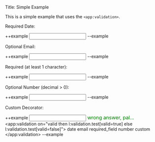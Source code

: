 Title: Simple Example

This is a simple example that uses the `<app:validation>`.
	
Required Date:

++example
<input type="text" validator="date" decorator="date" id="date"/>
--example 

Optional Email:

++example
<input type="text" validator="email_optional" decorator="email" id="email"/>
--example

Required  (at least 1 character):

++example
<input type="text" validator="required" decorator="required" id="required_field"/>
--example

Optional Number  (decimal > 0):

++example
<input type="text" validator="number_optional" decorator="number" id="number"/>
--example

Custom Decorator:

++example
<input type="text" validator="required" decorator="custom" decoratorId="my_custom_decorator" id="custom"/>
<span id="my_custom_decorator" style="color:green;font-size:16px">wrong answer, pal...</span>
<span on="l:validation.test[valid=true] then show else hide" style="color:green;display:none">
	All Fields Valid
</span>
<span on="l:validation.test[valid=false] then show else hide" style="color:red;display:none">
	1 or more Fields Invalid
</span>
<app:validation on="valid then l:validation.test[valid=true] else l:validation.test[valid=false]">
	<members>
		 date email required_field number custom
	</members>
</app:validation>
--example
